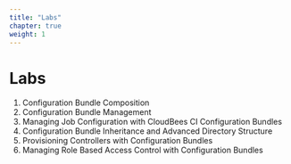 ```yaml
---
title: "Labs"
chapter: true
weight: 1
---
```


# Labs

1. Configuration Bundle Composition
2. Configuration Bundle Management
3. Managing Job Configuration with CloudBees CI Configuration Bundles
4. Configuration Bundle Inheritance and Advanced Directory Structure
5. Provisioning Controllers with Configuration Bundles
6. Managing Role Based Access Control with Configuration Bundles
